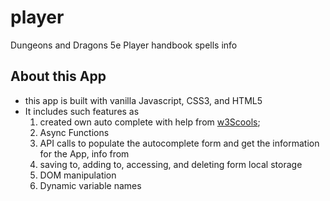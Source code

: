 # player
Dungeons and Dragons 5e Player handbook spells info

## About this App
- this app is built with vanilla Javascript, CSS3, and HTML5
- It includes such features as
  1. created own auto complete with help from [w3Scools](https://www.w3schools.com/howto/howto_js_autocomplete.asp);
  1. Async Functions
  1. API calls to populate the autocomplete form and get the information for the App, info from [](https://www.dnd5eapi.co/api/spells)
  1. saving to, adding to, accessing, and deleting form local storage
  1. DOM manipulation
  1. Dynamic variable names

